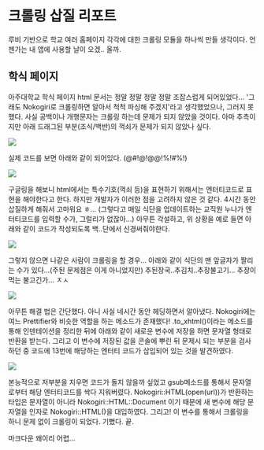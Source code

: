# 크롤링 삽질 리포트

루비 기반으로 학교 여러 홈페이지 각각에 대한 크롤링 모듈을 하나씩 만들 생각이다.
언젠가는 내 앱에 사용할 날이 오겠.. 올까.

학식 페이지
---------

아주대학교 학식 페이지 html 문서는 정말 정말 정말 정말 조잡스럽게 되어있었다...
'그래도 Nokogiri로 크롤링하면 알아서 척척 파싱해 주겠지'라고 생각했었으나,
그러지 못했다. 사실 공백이나 개행문자는 크롤링 하는데 문제가 되지 않았을 것이다.
아마 추측이지만 아래 드래그된 부분(조식/백반)의 꺽쇠가 문제가 되지 않았나 싶다.

<img src="https://user-images.githubusercontent.com/31656287/38167157-a7719418-356b-11e8-95bf-c5a8160a9b9d.png">

실제 코드를 보면 아래와 같이 되어있다. (@#!@$!@$@!%!#%!)

<img src="https://user-images.githubusercontent.com/31656287/38167158-a8b32e72-356b-11e8-950a-1a8d966f4a8e.png">

구글링을 해보니 html에서는 특수기호(꺽쇠 등)을 표현하기 위해서는 엔터티코드로 
표현을 해야한다고 한다. 하지만 개발자가 이러한 점을 고려하지 않은 것 같다. 4시간 동안 삽질하게 해줘서 고마워요 ㅎ...
(그렇다고 매일 식단을 업데이트하는 교직원 누나가 엔터티코드를 입력할 수가, 그럴리가 없잖아...)
아무튼 각설하고, 위 상황을 예로 들면 아래와 같이 코드가 작성되도록 백..단에서 신경써줘야한다.

<img src="https://user-images.githubusercontent.com/31656287/38167159-aa4524b6-356b-11e8-97d9-3daf2168ef1e.png">

그렇지 않으면 나같은 사람이 크롤링을 할 경우... 아래와 같이 식단의 맨 앞글자가 짤리는 수가 있다...(주된 문제점은 이게 아니었지만)
추된장국..추김치..추장불고기... 추장이 먹는 불고긴가... ㅈㅅ

<img src="https://user-images.githubusercontent.com/31656287/38167187-323177b2-356c-11e8-92f2-b9366467fc1b.png">

아무튼 해결 법은 간단했다. 아니 사실 네시간 동안 헤딩하면서 알아냈다. Nokogiri에는
여느 Prettifier와 비슷한 역할을 하는 메소드가 존재했다! .to_xhtml()이라는 메소드를 통해
인덴테이션을 정리한 뒤에 아래와 같이 새로운 변수에 저장을 하면 문자열 형태로 반환을 받는다.
그리고 이 변수에 저장된 값을 콘솔에 뿌린 뒤 문제시 되는 부분을 검사하던 중 코드에
13번에 해당하는 엔터티 코드가 삽입되어 있는 것을 발견하였다. 

<img src="https://user-images.githubusercontent.com/31656287/38167188-34355844-356c-11e8-91e6-0adc034c33cb.png">

본능적으로 저부분을 지우면 코드가 돌지 않을까 싶었고 gsub메소드를 통해서 문자열로부터 해당 엔터티코드를 싹다 지워버렸다.
Nokogiri::HTML(open(url))가 반환하는 타입은 문자열이 아니라 Nokogiri::HTML::Document
이기 때문에 새 변수에 해당 문자열을 인자로 Nokogiri::HTML()을 대입하였다.
그리고! 이 변수를 통해서 크롤링을 하니 문제 없이 크롤링이 되었다. 기뻤다. 끝.


마크다운 왜이리 어렵...
